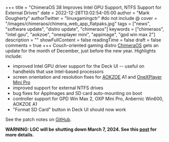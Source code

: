 +++
title = "ChimeraOS 38 Improves Intel GPU Support, NTFS Support for External Drives"
date = 2022-12-28T13:02:54-05:00
author = "Mark Dougherty"
authorTwitter = "linuxgamingctr" #do not include @
cover = "/images/chimeraos/chimera_web_app_flatpaks.jpg"
tags = ["news", "software update", "distro update", "chimeraos"]
keywords = ["chimeraos", "intel gpu", "aokzoe", "onexplayer mini", "appimage", "gpd win max 2"]
description = ""
showFullContent = false
readingTime = false
draft = false
comments = true
+++
Couch-oriented gaming distro [ChimeraOS](https://linuxgamingcentral.com/tags/chimeraos/) gets an update for the month of December, just before the new year. Highlights include:
- improved Intel GPU driver support for the Deck UI -- useful on handhelds that use Intel-based processors
- screen orientation and resolution fixes for [AOKZOE](https://linuxgamingcentral.com/posts/aokzoe/) A1 and [OneXPlayer Mini Pro](https://linuxgamingcentral.com/posts/oxp-amd-sensor-driver-will-be-merged-with-kernel-6.2/)
- improved support for external NTFS drives
- bug fixes for AppImages and SD card auto-mounting on boot
- controller support for GPD Win Max 2, OXP Mini Pro, Anbernic Win600, AOKZOE A1
- "Format SD Card" button in Deck UI should now work

See the patch notes on [GitHub](https://github.com/ChimeraOS/chimeraos/wiki/Release-Notes#chimeraos-38-2022-12-28).

**WARNING: LGC will be shutting down March 7, 2024. See this [post](https://linuxgamingcentral.com/posts/the-end-of-lgc/) for more details.**
